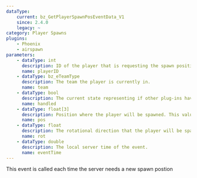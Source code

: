 ```yaml
---
dataType:
    current: bz_GetPlayerSpawnPosEventData_V1
    since: 2.4.0
    legacy: ~
category: Player Spawns
plugins:
    - Phoenix
    - airspawn
parameters:
    - dataType: int
      description: ID of the player that is requesting the spawn position.
      name: playerID
    - dataType: bz_eTeamType
      description: The team the player is currently in.
      name: team
    - dataType: bool
      description: The current state representing if other plug-ins have modified the spawn position.
      name: handled
    - dataType: float[3]
      description: Position where the player will be spawned. This value is initialized to the server
      name: pos
    - dataType: float
      description: The rotational direction that the player will be spawned at. This value is initialized
      name: rot
    - dataType: double
      description: The local server time of the event.
      name: eventTime
---
```


This event is called each time the server needs a new spawn postion
